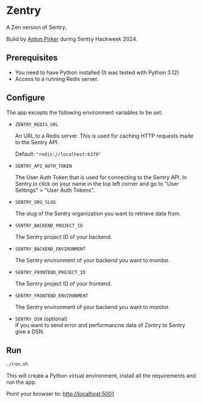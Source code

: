 # Zentry

A Zen version of Sentry.

Build by [Anton Pirker](https://github.com/antonpirker) during Sentry Hackweek 2024.

## Prerequisites

- You need to have Python installed (It was tested with Python 3.12)
- Access to a running Redis server.

## Configure

The app excepts the following environment variables to be set:

- `ZENTRY_REDIS_URL`

    An URL to a Redis server. This is used for caching HTTP requests made to the Sentry API.

    Default: `"redis://localhost:6379"`
    
- `SENTRY_API_AUTH_TOKEN`

    The User Auth Token that is used for connecting to the Sentry API. In Sentry.io click on your name in the top left corner and go to "User Settings" > "User Auth Tokens".

- `SENTRY_ORG_SLUG`

    The slug of the Sentry organization you want to retrieve data from. 

- `SENTRY_BACKEND_PROJECT_ID`

    The Sentry project ID of your backend.

- `SENTRY_BACKEND_ENVIRONMENT`

    The Sentry environment of your backend you want to monitor.

- `SENTRY_FRONTEND_PROJECT_ID`

    The Sentry project ID of your frontend.

- `SENTRY_FRONTEND_ENVIRONMENT`

    The Sentry environment of your backend you want to monitor.

- `SENTRY_DSN` (optional)  
    If you want to send error and performancne data of Zentry to Sentry give a DSN.


## Run

```bash
./run.sh
```

This will create a Python virtual environment, install all the requirements and run the app. 

Point your browser to: [http://localhost:5001](http://localhost:5001)
